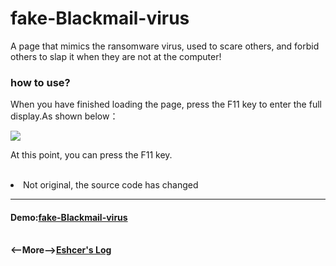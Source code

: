 # fake-Blackmail-virus
A page that mimics the ransomware virus, used to scare others, and forbid others to slap it when they are not at the computer!

<h3>how to use?</h3>
<p>When you have finished loading the page, press the F11 key to enter the full display.As shown below：</p>
<img src="https://i.loli.net/2019/09/16/UJNjWxIZ73p5feD.png">
<p>At this point, you can press the F11 key.</p><br/>
<ur><li>Not original, the source code has changed</li></ur>
<hr/>
<h4>Demo:<a href="https://escher.top/fake-Blackmail-virus/">fake-Blackmail-virus</a></h4>
<br/>
<b><--More--><a href="https://jkgblog.com">Eshcer's Log</a></b>

